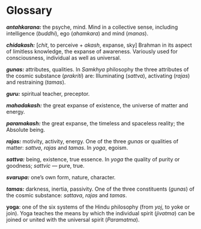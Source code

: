# Glossary

<style>
div {
	text-indent: 2em;
}
</style>

***antahkarana:*** the psyche, mind. Mind in a collective sense, including intelligence (*buddhi*), ego (*ahamkara*) and mind (*manas*).

***chidakash:*** [*chit*, to perceive + *akash*, expanse, sky] Brahman in its aspect of limitless knowledge, the expanse of awareness. Variously used for consciousness, individual as well as universal.

***gunas:*** attributes, qualities. In *Samkhya* philosophy the three attributes of the cosmic substance (*prakriti*) are: Illuminating (*sattva*), activating (*rajas*) and restraining (*tamas*).

***guru:*** spiritual teacher, preceptor.

***mahadakash:*** the great expanse of existence, the universe of matter and energy.

***paramakash:*** the great expanse, the timeless and spaceless reality; the Absolute being.

***rajas:*** motivity, activity, energy. One of the three *gunas* or qualities of matter: *sattva*, *rajas* and *tamas*. In *yoga*, egoism.

***sattva:*** being, existence, true essence. In *yoga* the quality of purity or goodness; *sattvic* — pure, true.

***svarupa:*** one’s own form, nature, character.

***tamas:*** darkness, inertia, passivity. One of the three constituents (*gunas*) of the cosmic substance: *sattava*, *rajas* and *tamas*.


**yoga**: one of the six systems of the Hindu philosophy (from *yoj*, to yoke or join). Yoga teaches the means by which the individual spirit (*jivatma*) can be joined or united with the universal spirit (*Paramatma*).